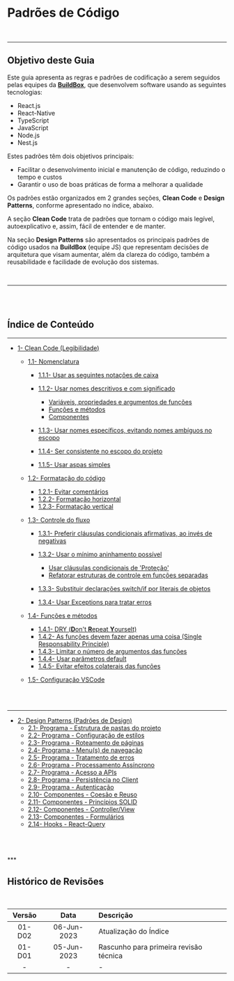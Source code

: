 # Padrões de Código<br>
<br>

***

## Objetivo deste Guia<br>
Este guia apresenta as regras e padrões de codificação a serem seguidos pelas equipes da [**BuildBox**](https://buildbox.com.br/), que desenvolvem software usando as seguintes tecnologias:<br>

* React.js
* React-Native
* TypeScript
* JavaScript
* Node.js
* Nest.js

Estes padrões têm dois objetivos principais:

* Facilitar o desenvolvimento inicial e manutenção de código, reduzindo o tempo e custos
* Garantir o uso de boas práticas de forma a melhorar a qualidade

Os padrões estão organizados em 2 grandes seções, **Clean Code** e **Design Patterns**, conforme apresentado no índice, abaixo.<br>

A seção **Clean Code** trata de padrões que tornam o código mais legível, autoexplicativo e, assim, fácil de entender e de manter.<br>

Na seção **Design Patterns** são apresentados os principais padrões de código usados na **BuildBox** (equipe JS) que representam decisões de arquitetura que visam aumentar, além da clareza do código, também a reusabilidade e facilidade de evolução dos sistemas.

<br>

***

<br>
<br>

## Índice de Conteúdo<br>

***

* [1- Clean Code (Legibilidade)](1-Clean-Code/1-nomenclature.md)
    * [1.1- Nomenclatura](1-Clean-Code/1-nomenclature.md)
        * [1.1.1- Usar as seguintes notações de caixa](1-Clean-Code/1-nomenclature.md)
        * [1.1.2- Usar nomes descritivos e com significado](1-Clean-Code/1-nomenclature.md)
            * [Variáveis, propriedades e argumentos de funções](1-Clean-Code/1-nomenclature.md)
            * [Funções e métodos](1-Clean-Code/1-nomenclature.md)
            * [Componentes](1-Clean-Code/1-nomenclature.md)

        * [1.1.3- Usar nomes específicos, evitando nomes ambíguos no escopo](1-Clean-Code/1-nomenclature.md)
        * [1.1.4- Ser consistente no escopo do projeto](1-Clean-Code/1-nomenclature.md)
        * [1.1.5- Usar aspas simples](1-Clean-Code/1-nomenclature.md)

    * [1.2- Formatação do código](1-Clean-Code/2-code-format.md)
        * [1.2.1- Evitar comentários](1-Clean-Code/2-code-format.md)
        * [1.2.2- Formatação horizontal](1-Clean-Code/2-code-format.md)
        * [1.2.3- Formatação vertical](1-Clean-Code/2-code-format.md)

    * [1.3- Controle do fluxo](1-Clean-Code/3-flow-control.md)
        * [1.3.1- Preferir cláusulas condicionais afirmativas, ao invés de negativas](1-Clean-Code/3-flow-control.md)
        * [1.3.2- Usar o mínimo aninhamento possível](1-Clean-Code/3-flow-control.md)
            * [Usar cláusulas condicionais de 'Proteção'](1-Clean-Code/3-flow-control.md)
            * [Refatorar estruturas de controle em funções separadas](1-Clean-Code/3-flow-control.md)

        * [1.3.3- Substituir declarações switch/if por literais de objetos](1-Clean-Code/3-flow-control.md)
        * [1.3.4- Usar Exceptions para tratar erros ](1-Clean-Code/3-flow-control.md)

    * [1.4- Funções e métodos](1-Clean-Code/4-functions.md)
        * [1.4.1- DRY (**D**on't **R**epeat **Y**ourselt)](1-Clean-Code/4-functions.md)
        * [1.4.2- As funções devem fazer apenas uma coisa (Single Responsability Principle)](1-Clean-Code/4-functions.md)
        * [1.4.3- Limitar o número de argumentos das funções](1-Clean-Code/4-functions.md)
        * [1.4.4- Usar parâmetros default](1-Clean-Code/4-functions.md)
        * [1.4.5- Evitar efeitos colaterais das funções](1-Clean-Code/4-functions.md)

    * [1.5- Configuração VSCode](1-Clean-Code/5-vscode-config.md)
<br>
<br>


***

* [2- Design Patterns (Padrões de Design)](2-Design-Patterns/design-patterns.md)
    * [2.1- Programa - Estrutura de pastas do projeto](2-Design-Patterns/folder-structure.md)
    * [2.2- Programa - Configuração de estilos]()
    * [2.3- Programa - Roteamento de páginas](2-Design-Patterns/page-routing.md)
    * [2.4- Programa - Menu(s) de navegação](2-Design-Patterns/navigation-menu.md)
    * [2.5- Programa - Tratamento de erros]()
    * [2.6- Programa - Processamento Assíncrono](2-Design-Patterns/asynchronous-processing.md)
    * [2.7- Programa - Acesso a APIs]()
    * [2.8- Programa - Persistência no Client]()
    * [2.9- Programa - Autenticação]()
    * [2.10- Componentes - Coesão e Reuso]()
    * [2.11- Componentes - Princípios SOLID]()
    * [2.12- Componentes - Controller/View]()
    * [2.13- Componentes - Formulários]()
    * [2.14- Hooks - React-Query]()
<br>
<br>
<br>
***

## Histórico de Revisões<br>
<br>

| Versão    | Data         | Descrição                                                |
| :-------: | :----------: | :------------------------------------------------------- |
| 01-D02    | 06-Jun-2023  | Atualização do Índice                                    |
| 01-D01    | 05-Jun-2023  | Rascunho para primeira revisão técnica                   |
| -         | -            | -                                                        |

